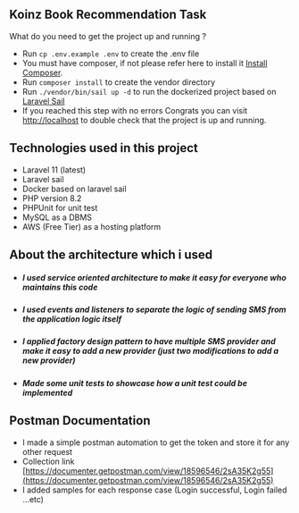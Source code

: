 

## Koinz Book Recommendation Task

What do you need to get the project up and running ?

- Run `cp .env.example .env` to create the .env file
- You must have composer, if not please refer here to install it [Install Composer](https://getcomposer.org/download/).
- Run `composer install` to create the vendor directory
- Run `./vendor/bin/sail up -d` to run the dockerized project based on [Laravel Sail](https://laravel.com/docs/11.x/sail)
- If you reached this step with no errors Congrats you can visit [http://localhost](http://localhost) to double check that the project is up and running.



## Technologies used in this project

- Laravel 11 (latest)
- Laravel sail
- Docker based on laravel sail
- PHP version 8.2
- PHPUnit for unit test
- MySQL as a DBMS
- AWS (Free Tier) as a hosting platform

## About the architecture which i used
- ##### I used service oriented architecture to make it easy for everyone who maintains this code
- ##### I used events and listeners to separate the logic of sending SMS from the application logic itself
- ##### I applied factory design pattern to have multiple SMS provider and make it easy to add a new provider (just two modifications to add a new provider)
- ##### Made some unit tests to showcase how a unit test could be implemented

## Postman Documentation
- I made a simple postman automation to get the token and store it for any other request
- Collection link [https://documenter.getpostman.com/view/18596546/2sA35K2g55](https://documenter.getpostman.com/view/18596546/2sA35K2g55)
- I added samples for each response case (Login successful, Login failed ...etc)

